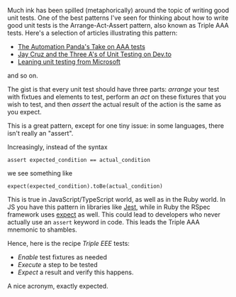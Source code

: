 Much ink has been spilled (metaphorically) around the topic of writing good unit tests. One of the best patterns I've seen for thinking about how to write good unit tests is the Arrange-Act-Assert pattern, also known as Triple AAA tests. Here's a selection of articles illustrating this pattern:

- [The Automation Panda's Take on AAA tests](https://automationpanda.com/2020/07/07/arrange-act-assert-a-pattern-for-writing-good-tests/)
- [Jay Cruz and the Three A's of Unit Testing on Dev.to](https://dev.to/coderjay06/the-three-a-s-of-unit-testing-b22)
- [Leaning unit testing from Microsoft](https://learn.microsoft.com/en-us/visualstudio/test/unit-test-basics?view=vs-2022#write-your-tests)

and so on. 

The gist is that every unit test should have three parts: _arrange_ your test with fixtues and elements to test, perform an _act_ on these fixtures that you wish to test, and then _assert_ the actual result of the action is the same as you expect.

This is a great pattern, except for one tiny issue: in some languages, there isn't really an "assert".

Increasingly, instead of the syntax

```
assert expected_condition == actual_condition
```

we see something like

```
expect(expected_condition).toBe(actual_condition)
```

This is true in JavaScript/TypeScript world, as well as in the Ruby world. In JS you have this pattern in libraries like [Jest](https://jestjs.io/docs/expect), while in Ruby the RSpec framework uses [expect](https://www.rubypigeon.com/posts/rspec-expectations-cheat-sheet/) as well. This could lead to developers who never actually use an `assert` keyword in code. This leads the Triple AAA mnemonic to shambles. 

Hence, here is the recipe _Triple EEE_ tests:

- _Enable_ test fixtures as needed
- _Execute_ a step to be tested
- _Expect_ a result and verify this happens.

A nice acronym, exactly expected. 